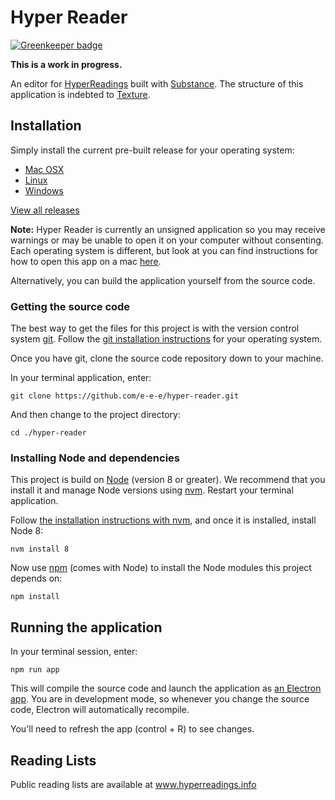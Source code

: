 # Hyper Reader

[![Greenkeeper badge](https://badges.greenkeeper.io/samiz-dat/hyper-reader.svg)](https://greenkeeper.io/)

**This is a work in progress.**

An editor for [HyperReadings](https://github.com/sdockray/hyperreadings) built with [Substance](http://substance.io/).
The structure of this application is indebted to [Texture](https://github.com/substance/texture).

## Installation

Simply install the current pre-built release for your operating system:

- [Mac OSX](https://github.com/e-e-e/hyper-reader/releases/download/v0.0.3-3/HyperReader-0.0.3-3.dmg)
- [Linux](https://github.com/e-e-e/hyper-reader/releases/download/v0.0.3-3/HyperReader-0.0.3-3-x86_64.AppImage)
- [Windows](https://github.com/e-e-e/hyper-reader/releases/download/v0.0.3-3/HyperReader-Setup-0.0.3-3.exe)

[View all releases](https://github.com/e-e-e/hyper-reader/releases)

**Note:** Hyper Reader is currently an unsigned application so you may receive warnings or may be unable to open it on your computer without consenting. Each operating system is different, but look at you can find instructions for how to open this app on a mac [here](https://www.howtogeek.com/205393/gatekeeper-101-why-your-mac-only-allows-apple-approved-software-by-default/).

Alternatively, you can build the application yourself from the source code.

### Getting the source code

The best way to get the files for this project is with the version control system [git](https://git-scm.com/).
Follow the [git installation instructions](https://git-scm.com/downloads) for your operating system.

Once you have git, clone the source code repository down to your machine.

In your terminal application, enter:

```
git clone https://github.com/e-e-e/hyper-reader.git
```

And then change to the project directory:

```
cd ./hyper-reader
```

### Installing Node and dependencies

This project is build on [Node](https://nodejs.org/en/) (version 8 or greater).
We recommend that you install it and manage Node versions using [nvm](https://github.com/creationix/nvm).
Restart your terminal application.

Follow [the installation instructions with nvm](https://github.com/creationix/nvm#installation), and once it is installed, install Node 8:

```
nvm install 8
```

Now use [npm](https://www.npmjs.com/) (comes with Node) to install the Node modules this project depends on:

```
npm install
```

## Running the application

In your terminal session, enter:

```
npm run app
```

This will compile the source code and launch the application as [an Electron app](https://electronjs.org/).
You are in development mode, so whenever you change the source code, Electron will automatically recompile.

You'll need to refresh the app (control + R) to see changes.

## Reading Lists

Public reading lists are available at www.hyperreadings.info
